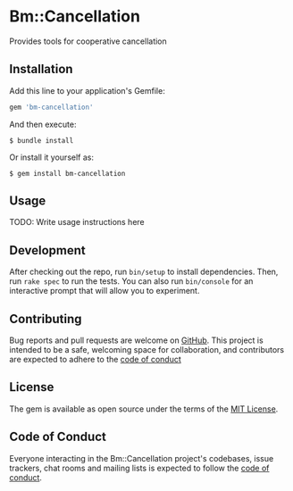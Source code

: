 # Bm::Cancellation

Provides tools for cooperative cancellation

## Installation

Add this line to your application's Gemfile:

```ruby
gem 'bm-cancellation'
```

And then execute:

    $ bundle install

Or install it yourself as:

    $ gem install bm-cancellation

## Usage

TODO: Write usage instructions here

## Development

After checking out the repo, run `bin/setup` to install dependencies. Then, run `rake spec` to run the tests. You can also run `bin/console` for an interactive prompt that will allow you to experiment.

## Contributing

Bug reports and pull requests are welcome on [GitHub][issues]. This project is intended to be a safe, welcoming space for collaboration, and contributors are expected to adhere to the [code of conduct][code_of_conduct]

## License

The gem is available as open source under the terms of the [MIT License][mit_license].

## Code of Conduct

Everyone interacting in the Bm::Cancellation project's codebases, issue trackers, chat rooms and mailing lists is expected to follow the [code of conduct][code_of_conduct].

[issues]: https://github.com/bookmate/bm-cancellation/issues
[code_of_conduct]: https://github.com/bookmate/bm-cancellation/blob/master/CODE_OF_CONDUCT.md
[mit_license]: https://opensource.org/licenses/MIT